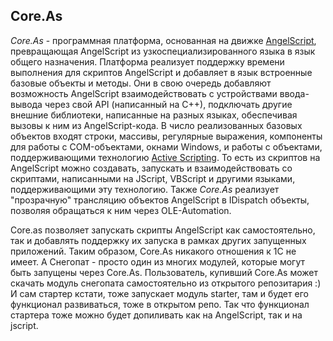## Core.As

*Core.As* - программная платформа, основанная на движке [AngelScript](https://www.angelcode.com/angelscript/),
превращающая AngelScript из узкоспециализированного языка в язык общего назначения.
Платформа реализует поддержку времени выполнения для скриптов AngelScript и добавляет в язык встроенные
базовые объекты и методы. Они в свою очередь добавляют возможность AngelScript взаимодействовать с
устройствами ввода-вывода через свой API (написанный на C++), подключать другие внешние библиотеки,
написанные на разных языках, обеспечивая вызовы к ним из AngelScript-кода.
В число реализованных базовых объектов входят строки, массивы, регулярные выражения, компоненты для
работы с COM-объектами, окнами Windows, и работы с объектами, поддерживающими технологию
[Active Scripting](https://ru.wikipedia.org/wiki/Active_Scripting). То есть из скриптов на AngelScript можно
создавать, запускать и взаимодействовать со скриптами, написанными на JScript, VBScript и другими языками,
поддерживающими эту технологию. Также *Core.As* реализует "прозрачную" трансляцию объектов AngelScript в
IDispatch объекты, позволяя обращаться к ним через OLE-Automation.


Core.as позволяет запускать скрипты AngelScript как самостоятельно, так и добавлять поддержку их запуска в рамках других запущенных приложений.
Таким образом, Core.As никакого отношения к 1С не имеет. А Снегопат - просто один из многих модулей, которые могут быть запущены через Core.As.
Пользователь, купивший Core.As может скачать модуль снегопата самостоятельно из открытого репозитария :)
И сам стартер кстати, тоже запускает модуль starter, там и будет его функционал развиваться, тоже в открытом репо. Так что функционал стартера тоже можно будет допиливать как на AngelScript, так и на jscript.
